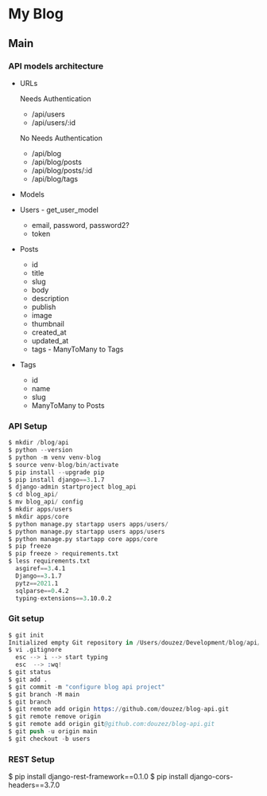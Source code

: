 # My Blog

## Main

### API models architecture

- URLs

  Needs Authentication

  - /api/users
  - /api/users/:id

  No Needs Authentication

  - /api/blog
  - /api/blog/posts
  - /api/blog/posts/:id
  - /api/blog/tags

- Models

- Users - get_user_model

  - email, password, password2?
  - token

- Posts

  - id
  - title
  - slug
  - body
  - description
  - publish
  - image
  - thumbnail
  - created_at
  - updated_at
  - tags - ManyToMany to Tags

- Tags

  - id
  - name
  - slug
  - ManyToMany to Posts

### API Setup

```s
$ mkdir /blog/api
$ python --version
$ python -m venv venv-blog
$ source venv-blog/bin/activate
$ pip install --upgrade pip
$ pip install django==3.1.7
$ django-admin startproject blog_api
$ cd blog_api/
$ mv blog_api/ config
$ mkdir apps/users
$ mkdir apps/core
$ python manage.py startapp users apps/users/
$ python manage.py startapp users apps/users
$ python manage.py startapp core apps/core
$ pip freeze
$ pip freeze > requirements.txt
$ less requirements.txt
  asgiref==3.4.1
  Django==3.1.7
  pytz==2021.1
  sqlparse==0.4.2
  typing-extensions==3.10.0.2
```

### Git setup

```s
$ git init
Initialized empty Git repository in /Users/douzez/Development/blog/api/blog_api/.git/
$ vi .gitignore
  esc --> i --> start typing
  esc  --> :wq!
$ git status
$ git add .
$ git commit -m "configure blog api project"
$ git branch -M main
$ git branch
$ git remote add origin https://github.com/douzez/blog-api.git
$ git remote remove origin
$ git remote add origin git@github.com:douzez/blog-api.git
$ git push -u origin main
$ git checkout -b users
```

### REST Setup

$ pip install django-rest-framework==0.1.0
$ pip install django-cors-headers==3.7.0
